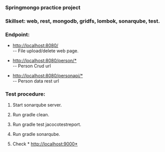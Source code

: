### Springmongo practice project

### Skillset: web, rest, mongodb, gridfs, lombok, sonarqube, test.

### Endpoint:

* [http://localhost:8080/](http://localhost:8080/)<br>
 -- File upload/delete web page.
 
 * [http://localhost:8080/person/*](http://localhost:8080/person)<br>
 -- Person Crud url
 
  * [http://localhost:8080/personapi/*](http://localhost:8080/personapi)<br>
 -- Person data rest url
 
 
 ### Test procedure:
 
 1. Start sonarqube server.
 
 2. Run gradle clean.
 
 3. Run gradle test jacocotestreport.
 
 4. Run gradle sonarqube.
 
 5. Check * [http://localhost:9000*](http://localhost:9000)<br>
 
 
 
 
